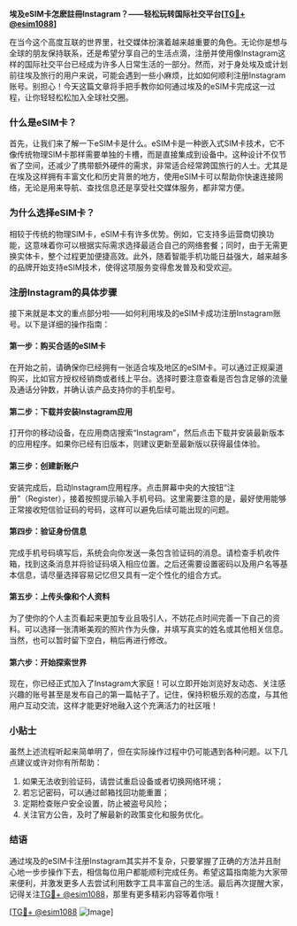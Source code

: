 **埃及eSIM卡怎麽註冊Instagram？——轻松玩转国际社交平台[[TG💪+ @esim1088](https://t.me/s/esim1088)]**

在当今这个高度互联的世界里，社交媒体扮演着越来越重要的角色。无论你是想与全球的朋友保持联系，还是希望分享自己的生活点滴，注册并使用像Instagram这样的国际社交平台已经成为许多人日常生活的一部分。然而，对于身处埃及或计划前往埃及旅行的用户来说，可能会遇到一些小麻烦，比如如何顺利注册Instagram账号。别担心！今天这篇文章将手把手教你如何通过埃及的eSIM卡完成这一过程，让你轻轻松松加入全球社交圈。

### 什么是eSIM卡？

首先，让我们来了解一下eSIM卡是什么。eSIM卡是一种嵌入式SIM卡技术，它不像传统物理SIM卡那样需要单独的卡槽，而是直接集成到设备中。这种设计不仅节省了空间，还减少了携带额外硬件的需求，非常适合经常跨国旅行的人士。尤其是在埃及这样拥有丰富文化和历史背景的地方，使用eSIM卡可以帮助你快速连接网络，无论是用来导航、查找信息还是享受社交媒体服务，都非常方便。

### 为什么选择eSIM卡？

相较于传统的物理SIM卡，eSIM卡有许多优势。例如，它支持多运营商切换功能，这意味着你可以根据实际需求选择最适合自己的网络套餐；同时，由于无需更换实体卡，整个过程更加便捷高效。此外，随着智能手机功能日益强大，越来越多的品牌开始支持eSIM技术，使得这项服务变得愈发普及和受欢迎。

### 注册Instagram的具体步骤

接下来就是本文的重点部分啦——如何利用埃及的eSIM卡成功注册Instagram账号。以下是详细的操作指南：

#### 第一步：购买合适的eSIM卡

在开始之前，请确保你已经拥有一张适合埃及地区的eSIM卡。可以通过正规渠道购买，比如官方授权经销商或者线上平台。选择时要注意查看是否包含足够的流量及通话分钟数，并确认该产品支持你的手机型号。

#### 第二步：下载并安装Instagram应用

打开你的移动设备，在应用商店搜索“Instagram”，然后点击下载并安装最新版本的应用程序。如果你已经有旧版本，则建议更新至最新版以获得最佳体验。

#### 第三步：创建新账户

安装完成后，启动Instagram应用程序。点击屏幕中央的大按钮“注册”（Register），接着按照提示输入手机号码。这里需要注意的是，最好使用能够正常接收短信验证码的号码，这样可以避免后续可能出现的问题。

#### 第四步：验证身份信息

完成手机号码填写后，系统会向你发送一条包含验证码的消息。请检查手机收件箱，找到这条消息并将验证码填入相应位置。之后还需要设置密码以及用户名等基本信息，请尽量选择容易记忆但又具有一定个性化的组合方式。

#### 第五步：上传头像和个人资料

为了使你的个人主页看起来更加专业且吸引人，不妨花点时间完善一下自己的资料。可以选择一张清晰美观的照片作为头像，并填写真实的姓名或其他相关信息。当然，也可以暂时留下空白，稍后再进行修改。

#### 第六步：开始探索世界

现在，你已经正式加入了Instagram大家庭！可以立即开始浏览好友动态、关注感兴趣的账号甚至是发布自己的第一篇帖子了。记住，保持积极乐观的态度，与其他用户互动交流，这样才能更好地融入这个充满活力的社区哦！

### 小贴士

虽然上述流程听起来简单明了，但在实际操作过程中仍可能遇到各种问题。以下几点建议或许对你有所帮助：
1. 如果无法收到验证码，请尝试重启设备或者切换网络环境；
2. 若忘记密码，可以通过邮箱找回功能重置；
3. 定期检查账户安全设置，防止被盗号风险；
4. 关注官方公告，及时了解最新的政策变化和服务优化。

### 结语

通过埃及的eSIM卡注册Instagram其实并不复杂，只要掌握了正确的方法并且耐心地一步步操作下去，相信每位用户都能顺利完成任务。希望这篇指南能为大家带来便利，并激发更多人去尝试利用数字工具丰富自己的生活。最后再次提醒大家，记得关注[TG💪+ @esim1088](https://t.me/s/esim1088)，那里有更多精彩内容等着你哦！

[[TG💪+ @esim1088](https://t.me/s/esim1088) ![Image](https://i.postimg.cc/4NQfJmqS/Snipaste-2025-05-13-00-14-12.png)]